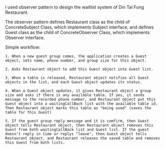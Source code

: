 I used observer pattern to design the waitlist system of Din Tai Fung Restaurant. 

The observer pattern defines Restaurant class as the child of ConcreteSubject Class, which implements Subject interface, and defines Guest class as the child of ConcreteObserver Class, which implements Observer interface.

Simple workflow:
	
	1. When a new guest group comes, the application creates a Guest object, sets name, phone number, and group size for this object.
	
	2. Asks Restaurant object to add this Guest object into Guest list.
	
	3. When a table is released, Restaurant object notifies all Guest objects in the list, and each Guest object updates its status.
	
	4. When a Guest object updates, it gives Restaurant object a group size and asks if there is any available table. If yes, it sends message to the recorded phone number, and Restaurant object put this Guest object into a waitingCallBack list with the available table id. Then Restaurant object marks this table as "being used" (saves the table for this Guest)
	
	5. If the guest group reply message and it is comfirm, then Guest object tells Restaurant object, then Restaurant object removes this Guest from both waitingCallBack list and Guest list. If the guest doesn't reply in time or replys "leave", then Guest object tells Restaurant object, and Restaurant releases the saved table and removes this Guest from both lists.
